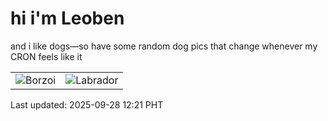 # hi i'm Leoben

and i like dogs—so have some random dog pics that change whenever my CRON feels like it

|  |  |
|--------|----------|
| ![Borzoi](https://random-dog-vercel.vercel.app/api/random-borzoi?v=1759033290) | ![Labrador](https://random-dog-vercel.vercel.app/api/random-labrador?v=1759033290) |

Last updated: 2025-09-28 12:21 PHT
